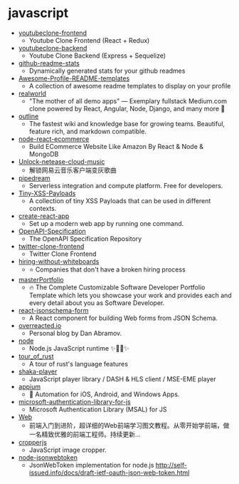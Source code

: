 # javascript
- [youtubeclone-frontend](https://github.com/manikandanraji/youtubeclone-frontend)
  - Youtube Clone Frontend (React + Redux)
- [youtubeclone-backend](https://github.com/manikandanraji/youtubeclone-backend)
  - Youtube Clone Backend (Express + Sequelize)
- [github-readme-stats](https://github.com/anuraghazra/github-readme-stats)
  - Dynamically generated stats for your github readmes
- [Awesome-Profile-README-templates](https://github.com/kautukkundan/Awesome-Profile-README-templates)
  - A collection of awesome readme templates to display on your profile
- [realworld](https://github.com/gothinkster/realworld)
  - "The mother of all demo apps" — Exemplary fullstack Medium.com clone powered by React, Angular, Node, Django, and many more 🏅
- [outline](https://github.com/outline/outline)
  - The fastest wiki and knowledge base for growing teams. Beautiful, feature rich, and markdown compatible.
- [node-react-ecommerce](https://github.com/basir/node-react-ecommerce)
  - Build ECommerce Website Like Amazon By React & Node & MongoDB
- [Unlock-netease-cloud-music](https://github.com/meng-chuan/Unlock-netease-cloud-music)
  - 解锁网易云音乐客户端变灰歌曲
- [pipedream](https://github.com/PipedreamHQ/pipedream)
  - Serverless integration and compute platform. Free for developers.
- [Tiny-XSS-Payloads](https://github.com/terjanq/Tiny-XSS-Payloads)
  - A collection of tiny XSS Payloads that can be used in different contexts.
- [create-react-app](https://github.com/facebook/create-react-app)
  - Set up a modern web app by running one command.
- [OpenAPI-Specification](https://github.com/OAI/OpenAPI-Specification)
  - The OpenAPI Specification Repository
- [twitter-clone-frontend](https://github.com/manikandanraji/twitter-clone-frontend)
  - Twitter Clone Frontend
- [hiring-without-whiteboards](https://github.com/poteto/hiring-without-whiteboards)
  - ⭐️ Companies that don't have a broken hiring process
- [masterPortfolio](https://github.com/ashutosh1919/masterPortfolio)
  - 🔥 The Complete Customizable Software Developer Portfolio Template which lets you showcase your work and provides each and every detail about you as Software Developer.
- [react-jsonschema-form](https://github.com/rjsf-team/react-jsonschema-form)
  - A React component for building Web forms from JSON Schema.
- [overreacted.io](https://github.com/gaearon/overreacted.io)
  - Personal blog by Dan Abramov.
- [node](https://github.com/nodejs/node)
  - Node.js JavaScript runtime ✨🐢🚀✨
- [tour_of_rust](https://github.com/richardanaya/tour_of_rust)
  - A tour of rust's language features
- [shaka-player](https://github.com/google/shaka-player)
  - JavaScript player library / DASH & HLS client / MSE-EME player
- [appium](https://github.com/appium/appium)
  - 📱 Automation for iOS, Android, and Windows Apps.
- [microsoft-authentication-library-for-js](https://github.com/AzureAD/microsoft-authentication-library-for-js)
  - Microsoft Authentication Library (MSAL) for JS
- [Web](https://github.com/qianguyihao/Web)
  - 前端入门到进阶，超详细的Web前端学习图文教程。从零开始学前端，做一名精致优雅的前端工程师。持续更新...
- [cropperjs](https://github.com/fengyuanchen/cropperjs)
  - JavaScript image cropper.
- [node-jsonwebtoken](https://github.com/auth0/node-jsonwebtoken)
  - JsonWebToken implementation for node.js http://self-issued.info/docs/draft-ietf-oauth-json-web-token.html
